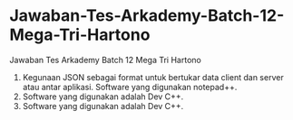 # Jawaban-Tes-Arkademy-Batch-12-Mega-Tri-Hartono
Jawaban Tes Arkademy Batch 12 Mega Tri Hartono

1. Kegunaan JSON sebagai format untuk bertukar data client dan server atau antar aplikasi. Software yang digunakan notepad++.
2. Software yang digunakan adalah Dev C++.
3. Software yang digunakan adalah Dev C++.
